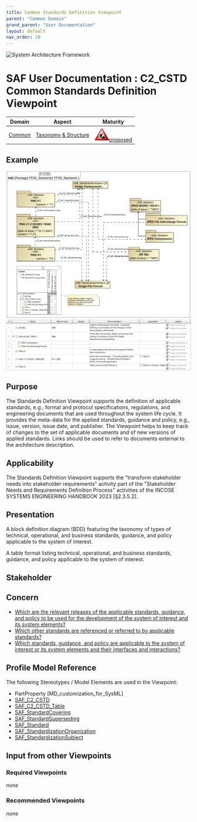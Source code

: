 ```yaml
---
title: Common Standards Definition Viewpoint
parent: "Common Domain"
grand_parent: "User Documentation"
layout: default
nav_order: 20
---
```

![System Architecture Framework](../diagrams/Banner_SAF.png)
# SAF User Documentation : **C2_CSTD** Common Standards Definition Viewpoint

|**Domain**|**Aspect**|**Maturity**|
| --- | --- | --- |
|[Common](../domains.md#common-domain)|[Taxonomy & Structure](../aspects.md#taxonomy--structure-aspect)|![Proposed](/diagrams/Under_construction_icon-red.svg )[proposed](../maturity.md#proposed)|

## Example
![Common-Standards-Definition-Viewpoint-primary-example.svg](../../diagrams/vp-examples/Common-Standards-Definition-Viewpoint-primary-example.svg)
![Common-Standards-Definition-Viewpoint-primary-example-1.svg](../../diagrams/vp-examples/Common-Standards-Definition-Viewpoint-primary-example-1.svg)

## Purpose
The Standards Definition Viewpoint supports the definition of applicable standards, e.g., format and protocol specifications, regulations, and engineering documents that are used throughout the system life cycle. It provides the meta-data for the applied standards, guidance and policy, e.g., issue, version, issue date, and publisher. The Viewpoint helps to keep track of changes to the set of applicable documents and of new versions of applied standards. Links should be used to refer to documents external to the architecture description.
## Applicability
The Standards Definition Viewpoint supports the "transform stakeholder needs into stakeholder requirements" activity part of the "Stakeholder Needs and Requirements Definition Process" activities of the INCOSE SYSTEMS ENGINEERING HANDBOOK 2023 [§2.3.5.2].
## Presentation
A block definition diagram (BDD) featuring the taxonomy of types of technical, operational, and business standards, guidance, and policy applicable to the system of interest.

A table format listing technical, operational, and business standards, guidance, and policy applicable to the system of interest.

## Stakeholder
## Concern
* [Which are the relevant releases of the applicable standards, guidance, and policy to be used for the development of the system of interest and its system elements?](../concerns.md#_2021x_2_8710274_1700821579663_211989_58619)
* [Which other standards are referenced or referred to by applicable standards?](../concerns.md#_2021x_2_8710274_1700821592720_121043_58626)
* [Which standards, guidance, and policy are applicable to the system of interest or its system elements and their interfaces and interactions?](../concerns.md#_2021x_2_8710274_1700821558610_489259_58612)
## Profile Model Reference
The following Stereotypes / Model Elements are used in the Viewpoint:
* PartProperty [MD_customization_for_SysML]
* [SAF_C2_CSTD](../stereotypes.md#saf_c2_cstd)
* [SAF_C2_CSTD_Table](../stereotypes.md#saf_c2_cstd_table)
* [SAF_StandardCovering](../stereotypes.md#saf_standardcovering)
* [SAF_StandardSuperseding](../stereotypes.md#saf_standardsuperseding)
* [SAF_Standard](../stereotypes.md#saf_standard)
* [SAF_StandardizationOrganization](../stereotypes.md#saf_standardizationorganization)
* [SAF_StandardizationSubject](../stereotypes.md#saf_standardizationsubject)
## Input from other Viewpoints
### Required Viewpoints
*none*
### Recommended Viewpoints
*none*
